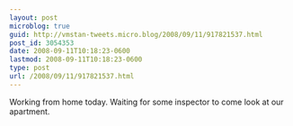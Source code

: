 ```yaml
---
layout: post
microblog: true
guid: http://vmstan-tweets.micro.blog/2008/09/11/917821537.html
post_id: 3054353
date: 2008-09-11T10:18:23-0600
lastmod: 2008-09-11T10:18:23-0600
type: post
url: /2008/09/11/917821537.html
---
```

Working from home today. Waiting for some inspector to come look at our apartment.
